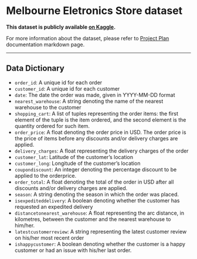 # Melbourne Eletronics Store dataset

**This dataset is publicly available [on Kaggle](datasets/muhammadshahrayar/transactional-retail-dataset-of-electronics-store).**

For more information about the dataset, please refer to [Project Plan](project_plan.md) documentation markdown page.

----
## **Data Dictionary**

- `order_id`: A unique id for each order
- `customer_id`: A unique id for each customer
- `date`: The date the order was made, given in YYYY-MM-DD format
- `nearest_warehouse`: A string denoting the name of the nearest warehouse to the customer
- `shopping_cart`: A list of tuples representing the order items: the first element of the tuple is the item ordered, and the second element is the quantity ordered for such item.
- `order_price`: A float denoting the order price in USD. The order price is the price of items before any discounts and/or delivery charges are applied.
- `delivery_charges`: A float representing the delivery charges of the order
- `customer_lat`: Latitude of the customer’s location
- `customer_long`: Longitude of the customer’s location
- `coupondiscount`: An integer denoting the percentage discount to be applied to the orderprice.
- `order_total`: A float denoting the total of the order in USD after all discounts and/or delivery charges are applied.
- `season`: A string denoting the season in which the order was placed.
- `isexpediteddelivery`: A boolean denoting whether the customer has requested an expedited delivery
- `distancetonearest_warehouse`: A float representing the arc distance, in kilometres, between the customer and the nearest warehouse to him/her.
- `latestcustomerreview`: A string representing the latest customer review on his/her most recent order
- `ishappycustomer`: A boolean denoting whether the customer is a happy customer or had an issue with his/her last order.
